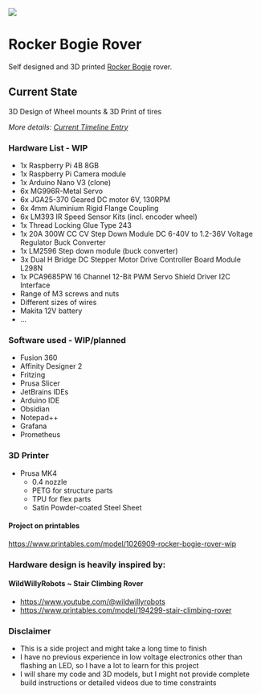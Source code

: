 ![](/documentation/Images/Week2.jpg)

# Rocker Bogie Rover
Self designed and 3D printed [Rocker Bogie](https://en.wikipedia.org/wiki/Rocker-bogie) rover.

## Current State

3D Design of Wheel mounts & 3D Print of tires

_More details: [Current Timeline Entry](/documentation/Timeline/October%202024.md)_

### Hardware List - WIP
- 1x Raspberry Pi 4B 8GB
- 1x Raspberry Pi Camera module
- 1x Arduino Nano V3 (clone)
- 6x MG996R-Metal Servo
- 6x JGA25-370 Geared DC motor 6V, 130RPM
- 6x 4mm Aluminium Rigid Flange Coupling
- 6x LM393 IR Speed Sensor Kits (incl. encoder wheel)
- 1x Thread Locking Glue Type 243
- 1x 20A 300W CC CV Step Down Module DC 6-40V to 1.2-36V Voltage Regulator Buck Converter
- 1x LM2596 Step down module (buck converter)
- 3x Dual H Bridge DC Stepper Motor Drive Controller Board Module L298N
- 1x PCA9685PW 16 Channel 12-Bit PWM Servo Shield Driver I2C Interface
- Range of M3 screws and nuts
- Different sizes of wires
- Makita 12V battery
- ...

### Software used - WIP/planned
- Fusion 360
- Affinity Designer 2
- Fritzing
- Prusa Slicer
- JetBrains IDEs
- Arduino IDE
- Obsidian
- Notepad++
- Grafana
- Prometheus

### 3D Printer
- Prusa MK4
  - 0.4 nozzle
  - PETG for structure parts
  - TPU for flex parts
  - Satin Powder-coated Steel Sheet

#### Project on printables

https://www.printables.com/model/1026909-rocker-bogie-rover-wip

### Hardware design is heavily inspired by:

#### WildWillyRobots ~ Stair Climbing Rover
- https://www.youtube.com/@wildwillyrobots
- https://www.printables.com/model/194299-stair-climbing-rover

### Disclaimer
- This is a side project and might take a long time to finish
- I have no previous experience in low voltage electronics other than flashing an LED,
  so I have a lot to learn for this project
- I will share my code and 3D models, but I might not provide complete build instructions
  or detailed videos due to time constraints
